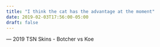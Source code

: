 ```yaml
---
title: "I think the cat has the advantage at the moment"
date: 2019-02-03T17:56:00-05:00
draft: false
---
```

— 2019 TSN Skins - Botcher vs Koe